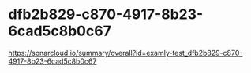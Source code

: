 # dfb2b829-c870-4917-8b23-6cad5c8b0c67
https://sonarcloud.io/summary/overall?id=examly-test_dfb2b829-c870-4917-8b23-6cad5c8b0c67
